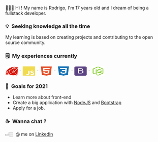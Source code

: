 👨🏻‍🚀&nbsp;Hi ! My name is Rodrigo, I'm 17 years old and I dream of being a fullstack developer.

### 💡&nbsp; Seeking knowledge all the time  
My learning is based on creating projects and contributing to the open source community. 

### 🗒&nbsp; My experiences currently 
<p align="left">
 <img align="center" alt="Ruby" height="30" width="40" src="https://raw.githubusercontent.com/devicons/devicon/master/icons/ruby/ruby-plain.svg" style="max-width:100%;">
 - <img align="center" alt="Rafa-Ts" height="30" width="40" src="https://raw.githubusercontent.com/devicons/devicon/master/icons/javascript/javascript-plain.svg" style="max-width:100%;">
 - <img align="center" alt="HTML5" height="30" width="40" src="https://raw.githubusercontent.com/devicons/devicon/master/icons/html5/html5-plain.svg" style="max-width:100%;">
 - <img align="center" alt="CSS3" height="30" width="40" src="https://raw.githubusercontent.com/devicons/devicon/master/icons/css3/css3-plain.svg" style="max-width:100%;">
 - <img align="center" alt="CSS3" height="30" width="40" src="https://raw.githubusercontent.com/devicons/devicon/master/icons/bootstrap/bootstrap-plain.svg" style="max-width:100%;">
 - <img align="center" alt="CSS3" height="30" width="40" src="https://raw.githubusercontent.com/devicons/devicon/master/icons/nodejs/nodejs-plain.svg" style="max-width:100%;">
</p> 

### 🔭&nbsp; Goals for 2021 
- Learn more about front-end
- Create a big application with [NodeJS](https://nodejs.org/) and [Bootstrap](https://getbootstrap.com)
- Apply for a job.

### ☕️&nbsp; Wanna chat ? 
👉🏼&nbsp; @ me on [Linkedin](https://linkedin.com/in/rodrigogaldino553)

